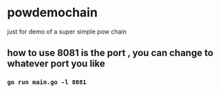 # powdemochain
just for demo of a super simple pow chain


## how to use 8081 is the port , you can change to whatever port you like
### ``` go run main.go -l 8081 ```
